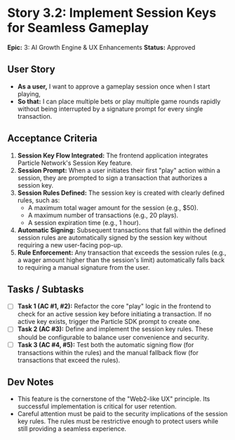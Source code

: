 # Story 3.2: Implement Session Keys for Seamless Gameplay

**Epic:** 3: AI Growth Engine & UX Enhancements
**Status:** Approved

## User Story
- **As a user,** I want to approve a gameplay session once when I start playing,
- **So that:** I can place multiple bets or play multiple game rounds rapidly without being interrupted by a signature prompt for every single transaction.

## Acceptance Criteria
1.  **Session Key Flow Integrated:** The frontend application integrates Particle Network's Session Key feature.
2.  **Session Prompt:** When a user initiates their first "play" action within a session, they are prompted to sign a transaction that authorizes a session key.
3.  **Session Rules Defined:** The session key is created with clearly defined rules, such as:
    -   A maximum total wager amount for the session (e.g., $50).
    -   A maximum number of transactions (e.g., 20 plays).
    -   A session expiration time (e.g., 1 hour).
4.  **Automatic Signing:** Subsequent transactions that fall within the defined session rules are automatically signed by the session key without requiring a new user-facing pop-up.
5.  **Rule Enforcement:** Any transaction that exceeds the session rules (e.g., a wager amount higher than the session's limit) automatically falls back to requiring a manual signature from the user.

## Tasks / Subtasks
-   [ ] **Task 1 (AC #1, #2):** Refactor the core "play" logic in the frontend to check for an active session key before initiating a transaction. If no active key exists, trigger the Particle SDK prompt to create one.
-   [ ] **Task 2 (AC #3):** Define and implement the session key rules. These should be configurable to balance user convenience and security.
-   [ ] **Task 3 (AC #4, #5):** Test both the automatic signing flow (for transactions within the rules) and the manual fallback flow (for transactions that exceed the rules).

## Dev Notes
-   This feature is the cornerstone of the "Web2-like UX" principle. Its successful implementation is critical for user retention.
-   Careful attention must be paid to the security implications of the session key rules. The rules must be restrictive enough to protect users while still providing a seamless experience.
